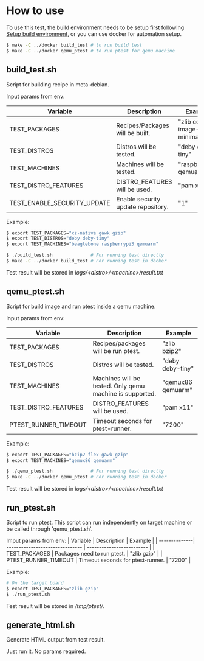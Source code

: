 # How to use

To use this test, the build environment needs to be setup first following [Setup build environment](../README.md#setup-build-environment),
or you can use docker for automation setup.
```sh
$ make -C ../docker build_test # to run build test
$ make -C ../docker qemu_ptest # to run ptest for qemu machine
```

## build_test.sh
Script for building recipe in meta-debian.

Input params from env:

| Variable             | Description                     | Example                   |
| -------------------- | ------------------------------- | ------------------------- |
| TEST_PACKAGES        | Recipes/Packages will be built. | "zlib core-image-minimal" |
| TEST_DISTROS         | Distros will be tested.         | "deby deby-tiny"          |
| TEST_MACHINES        | Machines will be tested.        | "raspberrypi3 qemuarm"    |
| TEST_DISTRO_FEATURES | DISTRO_FEATURES will be used.   | "pam x11"                 |
| TEST_ENABLE_SECURITY_UPDATE | Enable security update repository. | "1"             |

Example:
```sh
$ export TEST_PACKAGES="xz-native gawk gzip"
$ export TEST_DISTROS="deby deby-tiny"
$ export TEST_MACHINES="beaglebone raspberrypi3 qemuarm"

$ ./build_test.sh              # For running test directly
$ make -C ../docker build_test # For running test in docker
```

Test result will be stored in _logs/\<distro>/\<machine>/result.txt_

## qemu_ptest.sh
Script for build image and run ptest inside a qemu machine.

Input params from env:

| Variable             | Description                         | Example                   |
| -------------------- | ----------------------------------- | ------------------------- |
| TEST_PACKAGES        | Recipes/packages will be run ptest. | "zlib bzip2"              |
| TEST_DISTROS         | Distros will be tested.             | "deby deby-tiny"          |
| TEST_MACHINES | Machines will be tested. Only qemu machine is supported. | "qemux86 qemuarm" |
| TEST_DISTRO_FEATURES | DISTRO_FEATURES will be used.       | "pam x11"                 |
| PTEST_RUNNER_TIMEOUT | Timeout seconds for ptest-runner.   | "7200"                    |

Example:
```sh
$ export TEST_PACKAGES="bzip2 flex gawk gzip"
$ export TEST_MACHINES="qemux86 qemuarm"

$ ./qemu_ptest.sh              # For running test directly
$ make -C ../docker qemu_ptest # For running test in docker
```

Test result will be stored in _logs/\<distro>/\<machine>/result.txt_

## run_ptest.sh
Script to run ptest.
This script can run independently on target machine or be called through 'qemu_ptest.sh'.

Imput params from env:
| Variable      | Description                     | Example                   |
| --------------| ------------------------------- | ------------------------- |
| TEST_PACKAGES | Packages need to run ptest.     | "zlib gzip"               |
| PTEST_RUNNER_TIMEOUT | Timeout seconds for ptest-runner. | "7200"           |

Example:
```sh
# On the target board
$ export TEST_PACKAGES="zlib gzip"
$ ./run_ptest.sh
```

Test result will be stored in _/tmp/ptest/_.

## generate_html.sh
Generate HTML output from test result.

Just run it. No params required.

